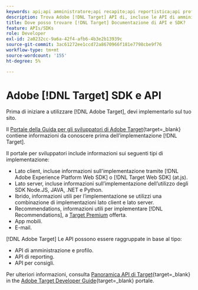 ```yaml
---
keywords: api;api amministratore;api recapito;api reportistica;api profilo
description: Trova Adobe [!DNL Target] API di, incluse le API di amministrazione, consegna, reporting e profilo.
title: Dove posso trovare [!DNL Target] Documentazione di API e SDK?
feature: APIs/SDKs
role: Developer
exl-id: 2a0232cc-9a6a-42f4-afb6-4b3e2b13939c
source-git-commit: 3ac61272ee1ccd72a8670966f181e7798cbe9f76
workflow-type: tm+mt
source-wordcount: '155'
ht-degree: 5%

---
```


# Adobe [!DNL Target] SDK e API

Prima di iniziare a utilizzare [!DNL Adobe Target], devi implementarlo sul tuo sito.

Il [Portale della Guida per gli sviluppatori di Adobe Target](https://developer.adobe.com/target/){target=_blank} contiene informazioni da conoscere prima dell’implementazione [!DNL Target].

Il portale per sviluppatori include informazioni sui seguenti tipi di implementazione:

* Lato client, incluse informazioni sull&#39;implementazione tramite [!DNL Adobe Experience Platform Web SDK] o [!DNL Target Web SDK] (at.js).
* Lato server, incluse informazioni sull’implementazione dell’utilizzo degli SDK Node.JS, JAVA, .NET e Python.
* Ibrido, informazioni utili per l’implementazione se utilizzi una combinazione di implementazioni lato client e lato server.
* Recommendations, informazioni utili per implementare [!DNL Recommendations], a [Target Premium](/help/main/c-intro/intro.md#premium) offerta.
* App mobili.
* E-mail.

[!DNL Adobe Target] Le API possono essere raggruppate in base al tipo:

* API di amministrazione e profilo.
* API di reporting.
* API per consigli.

Per ulteriori informazioni, consulta [Panoramica API di Target](https://developer.adobe.com/target/before-administer/){target=_blank} in the [Adobe Target Developer Guide](https://developer.adobe.com/target/){target=_blank} portale.
